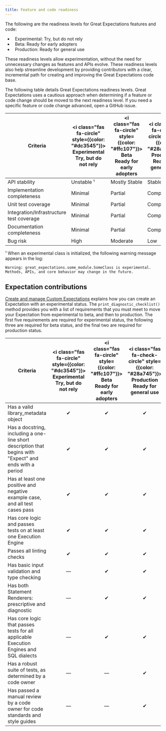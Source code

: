 ```yaml
---
title: Feature and code readiness
---
```


The following are the readiness levels for Great Expectations features and code:

<link rel="stylesheet" href="https://cdnjs.cloudflare.com/ajax/libs/font-awesome/6.0.0-beta3/css/all.min.css" crossorigin="anonymous" referrerpolicy="no-referrer" />
<div>
    <ul style={{
        "list-style-type": "none"
    }}>
        <li><i class="fas fa-circle" style={{color: "#dc3545"}}></i> &nbsp; Experimental: Try, but do not rely</li>
        <li><i class="fas fa-circle" style={{color: "#ffc107"}}></i> &nbsp; Beta: Ready for early adopters</li>
        <li><i class="fas fa-check-circle" style={{color: "#28a745"}}></i> &nbsp; Production: Ready for general use</li>
    </ul>
</div>

These readiness levels allow experimentation, without the need for unnecessary changes as features and APIs evolve. These readiness levels also help streamline development by providing contributors with a clear, incremental path for creating and improving the Great Expectations code base.

The following table details Great Expectations readiness levels. Great Expectations uses a cautious approach when determining if a feature or code change should be moved to the next readiness level. If you need a specific feature or code change advanced, open a GitHub issue.


| Criteria                                 | <i class="fas fa-circle" style={{color: "#dc3545"}}></i> Experimental <br/>Try, but do not rely | <i class="fas fa-circle" style={{color: "#ffc107"}}></i> Beta <br/>Ready for early adopters | <i class="fas fa-check-circle" style={{color: "#28a745"}}></i> Production <br/>Ready for general use |
|------------------------------------------|--------------------------------------|----------------------------------|-------------------------------------|
| API stability                            | Unstable ¹                            | Mostly Stable                    | Stable                              |
| Implementation completeness              | Minimal                              | Partial                          | Complete                            |
| Unit test coverage                       | Minimal                              | Partial                          | Complete                            |
| Integration/Infrastructure test coverage | Minimal                              | Partial                          | Complete                            |
| Documentation completeness               | Minimal                              | Partial                          | Complete                            |
| Bug risk                                 | High                                 | Moderate                         | Low                                 |


¹ When an experimental class is initialized, the following warning message appears in the log: 

`Warning: great_expectations.some_module.SomeClass is experimental. Methods, APIs, and core behavior may change in the future.`

## Expectation contributions

[Create and manage Custom Expectations](/oss/guides/expectations/custom_expectations_lp.md) explains how you can create an Expectation with an experimental status. The `print_diagnostic_checklist()` method provides you with a list of requirements that you must meet to move your Expectation from experimental to beta, and then to production. The first five requirements are required for experimental status, the following three are required for beta status, and the final two are required for production status.

| Criteria                                 | <i class="fas fa-circle" style={{color: "#dc3545"}}></i> Experimental <br/>Try, but do not rely | <i class="fas fa-circle" style={{color: "#ffc107"}}></i> Beta <br/>Ready for early adopters | <i class="fas fa-check-circle" style={{color: "#28a745"}}></i> Production <br/>Ready for general use |
|------------------------------------------|:------------------------------------:|:--------------------------------:|:-----------------------------------:|
| Has a valid library_metadata object            | &#10004; | &#10004; | &#10004; |
| Has a docstring, including a one-line short description that begins with "Expect" and ends with a period | &#10004; | &#10004; | &#10004; |
| Has at least one positive and negative example case, and all test cases pass | &#10004; | &#10004; | &#10004; |
| Has core logic and passes tests on at least one Execution Engine | &#10004; | &#10004; | &#10004; |
| Passes all linting checks | &#10004; | &#10004; | &#10004; |
| Has basic input validation and type checking | &#8213; | &#10004; | &#10004; |
| Has both Statement Renderers: prescriptive and diagnostic | &#8213; | &#10004; | &#10004; |
| Has core logic that passes tests for all applicable Execution Engines and SQL dialects | &#8213; | &#10004; | &#10004; |
| Has a robust suite of tests, as determined by a code owner | &#8213; | &#8213; | &#10004; |
| Has passed a manual review by a code owner for code standards and style guides | &#8213; | &#8213; | &#10004; |
